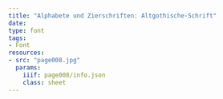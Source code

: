 ```yaml
---
title: "Alphabete und Zierschriften: Altgothische-Schrift"
date:
type: font
tags:
- Font
resources:
- src: "page008.jpg"
  params:
    iiif: page008/info.json
    class: sheet
---
```

